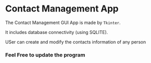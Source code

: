 # Contact Management App

The Contact Management GUI App is made by ```Tkinter```.

It includes database connectivity (using SQLITE). 

USer can create and modify the contacts information of any person

### Feel Free to update the program